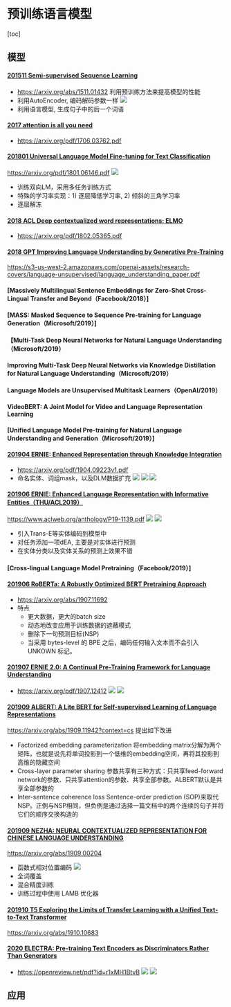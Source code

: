 # 预训练语言模型
[toc]

## 模型
#### [201511 Semi-supervised Sequence Learning](resources/notes/d0001/pretrainml_201511_Semi-supervised_Sequence_Learning.md)
- https://arxiv.org/abs/1511.01432
利用预训练方法来提高模型的性能
- 利用AutoEncoder, 编码解码参数一样
![](resources/images/d0001/512003251813101.png)
- 利用语言模型,  生成句子中的后一个词语

#### [2017 attention is all you need]()
- https://arxiv.org/pdf/1706.03762.pdf

#### [201801 Universal Language Model Fine-tuning for Text Classification](resources/notes/d0001/pretrainlm_201801_Universal_Language_Model_Fine_tuning_for_Text_Classification.md)
https://arxiv.org/pdf/1801.06146.pdf
![](resources/images/d0001/522002251607201.png)
- 训练双向LM，采用多任务训练方式
- 特殊的学习率实现：1) 逐层降低学习率, 2) 倾斜的三角学习率
- 逐层解冻

#### [2018 ACL Deep contextualized word representations: ELMO](resources/notes/d0001/pretrainlm_2018_deep_contextualized_word_representations.md)
- https://arxiv.org/pdf/1802.05365.pdf

#### [2018 GPT Improving Language Understanding by Generative Pre-Training](resources/notes/d0001/pretrainlm_2018_gpt_Improving_Language_Understanding_by_Generative_Pre_Training.md)
https://s3-us-west-2.amazonaws.com/openai-assets/research-covers/language-unsupervised/language_understanding_paper.pdf


#### [Massively Multilingual Sentence Embeddings for Zero-Shot Cross-Lingual Transfer and Beyond（Facebook/2018）]

#### [MASS: Masked Sequence to Sequence Pre-training for Language Generation（Microsoft/2019）]

#### 【Multi-Task Deep Neural Networks for Natural Language Understanding（Microsoft/2019）

#### Improving Multi-Task Deep Neural Networks via Knowledge Distillation for Natural Language Understanding（Microsoft/2019）

#### Language Models are Unsupervised Multitask Learners（OpenAI/2019）

#### VideoBERT: A Joint Model for Video and Language Representation Learning


#### [Unified Language Model Pre-training for Natural Language Understanding and Generation（Microsoft/2019）]

#### [201904 ERNIE: Enhanced Representation through Knowledge Integration](resources/notes/d0001/pretrainml_201904_ERNIE__Enhanced_Representation_through_Knowledge_Integration.md)
- https://arxiv.org/pdf/1904.09223v1.pdf
- 命名实体、词组mask，以及DLM数据扩充
![](resources/images/d0001/01301020300201420203.png)
![](resources/images/d0001/01301510300201445103.png)
![](resources/images/d0001/01301160300201511603.png)

#### [201906 ERNIE: Enhanced Language Representation with Informative Entities（THU/ACL2019）](resources/notes/d0001/pretrainml_201907_ERNIE__Enhanced_Language_Representation_with_Informative_Entities.md)
https://www.aclweb.org/anthology/P19-1139.pdf
![](resources/images/d0001/292003451213101.png)
![](resources/images/d0001/492003461613101.png)
- 引入Trans-E等实体编码到模型中
- 对任务添加一项dEA, 主要是对实体进行预测
- 在实体分类以及实体关系的预测上效果不错

#### [Cross-lingual Language Model Pretraining（Facebook/2019）]

#### [201906 RoBERTa: A Robustly Optimized BERT Pretraining Approach](resources/notes/d0001/pretrainlm_201907_RoBERTa__A_Robustly_Optimized_BERT_Pretraining_Approach.md)
- https://arxiv.org/abs/1907.11692
- 特点
    - 更大数据，更大的batch size
    - 动态地改变应用于训练数据的遮蔽模式
    - 删除下一句预测目标(NSP)
    - 当采用 bytes-level 的 BPE 之后，编码任何输入文本而不会引入 UNKOWN 标记。

#### [201907 ERNIE 2.0: A Continual Pre-Training Framework for Language Understanding](resources/notes/d0001/pretrainml_201907_ERNIE_2.0__A_Continual_Pre_Training_Framework_for_Language_Understanding.md)
- https://arxiv.org/pdf/1907.12412
![](resources/images/d0001/01201210223207082102.png)
![](resources/images/d0001/01201230223207172302.png)

#### [201909 ALBERT: A Lite BERT for Self-supervised Learning of Language Representations](resources/notes/d0001/pretrainlm_201909_ALBERT__A_Lite_BERT_for_Self_supervised_Learning_of_Language_Representations.md)
https://arxiv.org/abs/1909.11942?context=cs
提出如下改进
- Factorized embedding parameterization
将embedding matrix分解为两个矩阵，也就是说先将单词投影到一个低维的embedding空间，再将其投影到高维的隐藏空间
- Cross-layer parameter sharing
参数共享有三种方式：只共享feed-forward network的参数、只共享attention的参数、共享全部参数。ALBERT默认是共享全部参数的
- Inter-sentence coherence loss
Sentence-order prediction (SOP)来取代NSP。正例与NSP相同，但负例是通过选择一篇文档中的两个连续的句子并将它们的顺序交换构造的

#### [201909 NEZHA: NEURAL CONTEXTUALIZED REPRESENTATION FOR CHINESE LANGUAGE UNDERSTANDING](resources/notes/d0001/pretrainlm_201909_nezha__neural_contextualized_representation_for_chinese_language_understanding.md)
https://arxiv.org/abs/1909.00204
- 函数式相对位置编码
![](resources/images/d0001/172003281117501.png)
- 全词覆盖
- 混合精度训练
- 训练过程中使用 LAMB 优化器

#### [201910 T5 Exploring the Limits of Transfer Learning with a Unified Text-to-Text Transformer](resources/notes/d0001/pretrainlm_201910_T5_Exploring_the_Limits_of_Transfer_Learning_with_a_Unified_Text_to_Text_Transformer.md)
https://arxiv.org/abs/1910.10683


####  [2020 ELECTRA: Pre-training Text Encoders as Discriminators Rather Than Generators](resources/notes/d0001/pretrainlm_2020_ELECTRA__Pre-training_Text_Encoders_as_Discriminators_Rather_Than_Generators.md)
- https://openreview.net/pdf?id=r1xMH1BtvB
![](resources/images/d0001/xx4.png)
![](resources/images/d0001/xx5.png)


## 应用

